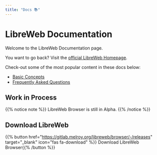 ```yaml
---
title: "Docs 📚"
---
```


# LibreWeb Documentation

Welcome to the LibreWeb Documentation page.

You want to go back? Visit the [official LibreWeb Homepage](https://libreweb.org).

Check-out some of the most popular content in these docs below:

* [Basic Concepts](concepts)
* [Frequently Asked Questions](faq)


## Work in Process

{{% notice note %}}
LibreWeb Browser is still in Alpha.
{{% /notice %}}

## Download LibreWeb

{{% button href="https://gitlab.melroy.org/libreweb/browser/-/releases" target="_blank" icon="fas fa-download" %}} Download LibreWeb Browser{{% /button %}}
